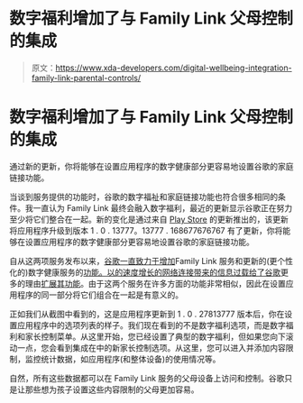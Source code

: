 # 数字福利增加了与 Family Link 父母控制的集成

> 原文：<https://www.xda-developers.com/digital-wellbeing-integration-family-link-parental-controls/>

# 数字福利增加了与 Family Link 父母控制的集成

通过新的更新，你将能够在设置应用程序的数字健康部分更容易地设置谷歌的家庭链接功能。

当谈到服务提供的功能时，谷歌的数字福祉和家庭链接功能也符合很多相同的条件。我一直认为 Family Link 最终会融入数字福利，最近的更新显示谷歌正在努力至少将它们整合在一起。新的变化是通过来自 [Play Store](https://play.google.com/store/apps/details?id=com.google.android.apps.wellbeing) 的更新推出的，该更新将应用程序升级到版本 1 . 0 . 13777。13777 . 168677676767 有了更新，你将能够在设置应用程序的数字健康部分更容易地设置谷歌的家庭链接功能。

自从这两项服务发布以来，[谷歌一直致力于增加](https://www.xda-developers.com/google-announces-the-parental-control-family-link-application/)Family Link 服务和更新的(更个性化的)数字健康服务的[功能。以](https://www.xda-developers.com/project-fi-google-family-link-group-plans/)[的速度增长的网络连接带来的信息过载给了谷歌](https://www.xda-developers.com/android-q-google-chrome-digital-wellbeing/)更多的理由[扩展其功能](https://www.xda-developers.com/digital-wellbeing-wind-down-days-of-the-week/)。由于这两个服务在许多方面的功能非常相似，因此在设置应用程序的同一部分将它们组合在一起是有意义的。

正如我们从截图中看到的，这是应用程序更新到 1 . 0 . 27813777 版本后，你在设置应用程序中的选项列表的样子。我们现在看到的不是数字福利选项，而是数字福利和家长控制菜单。从这里开始，您已经设置了典型的数字福利，但如果您向下滚动一点，您会看到集成在中的新家长控制选项。从这里，您可以进入并添加内容限制，监控统计数据，如应用程序(和整体设备)的使用情况等。

自然，所有这些数据都可以在 Family Link 服务的父母设备上访问和控制。谷歌只是让那些想为孩子设置这些内容限制的父母更加容易。